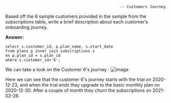                                                       -- Customers Journey


Based off the 8 sample customers provided in the sample from the subscriptions table, write a brief description about each customer’s onboarding journey.


**Answer:**
```
select s.customer_id, p.plan_name, s.start_date 
from plans p inner join subscriptions s
on p.plan_id = s.plan_id
where s.customer_id='6';
```

We can take a look on the Customer 6's journey :
![image](https://github.com/VishalNimbolkar/8weeksqlchallenge/assets/80448632/e128e596-a845-4a51-9463-25b8876fd168)

Here we can see that the customer 6's journey starts with the trial on 2020-12-23, and when the trial ends they upgrade to the basic monthly plan on 2020-12-30. After a couple of month they churn the subscriptions on 2021-02-26.
